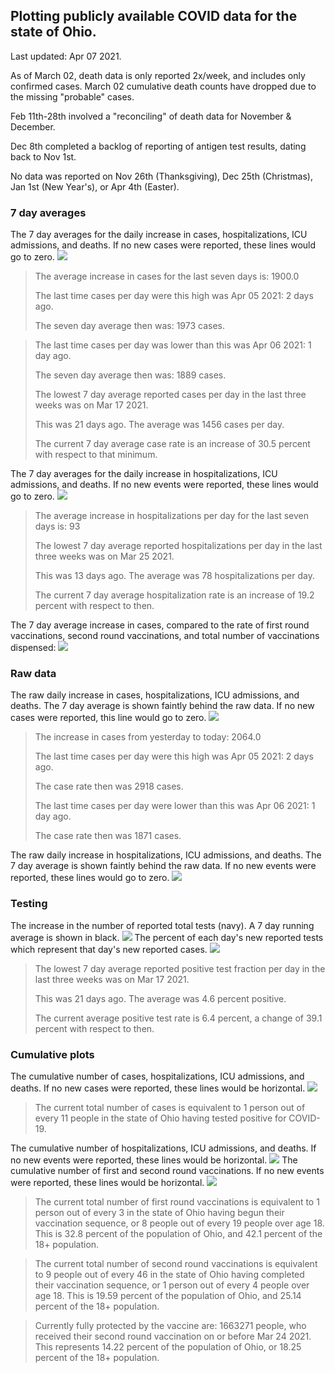 ## Plotting publicly available COVID data for the state of Ohio. 

Last updated: Apr 07 2021. 

As of March 02, death data is only reported 2x/week, and includes only confirmed cases. March 02 cumulative death counts have dropped due to the missing "probable" cases.

Feb 11th-28th involved a "reconciling" of death data for November & December.

Dec 8th completed a backlog of reporting of antigen test results, dating back to Nov 1st.

No data was reported on Nov 26th (Thanksgiving), Dec 25th (Christmas), Jan 1st (New Year's), or Apr 4th (Easter).
### 7 day averages
The 7 day averages for the daily increase in cases, hospitalizations, ICU admissions, and deaths. If no new cases were reported, these lines would go to zero.
![](7dayaverage_cases.png)

>The average increase in cases for the last seven days is: 1900.0
>
>The last time cases per day were this high was Apr 05 2021: 2 days ago.
>
>The seven day average then was: 1973 cases.

>
>The last time cases per day was lower than this was Apr 06 2021: 1 day ago.
>
>The seven day average then was: 1889 cases.
>
>The lowest 7 day average reported cases per day in the last three weeks was on Mar 17 2021.
>
>This was 21 days ago. The average was 1456 cases per day.
>
>The current 7 day average case rate is an increase of 30.5 percent with respect to that minimum.

The 7 day averages for the daily increase in hospitalizations, ICU admissions, and deaths. If no new events were reported, these lines would go to zero.
![](7dayaverage_hospital.png)

>The average increase in hospitalizations per day for the last seven days is: 93
>
>The lowest 7 day average reported hospitalizations per day in the last three weeks was on Mar 25 2021.
>
>This was 13 days ago. The average was 78 hospitalizations per day.
>
>The current 7 day average hospitalization rate is an increase of 19.2 percent with respect to then.

The 7 day average increase in cases, compared to the rate of first round vaccinations, second round vaccinations, and total number of vaccinations dispensed:
![](DailyVaccinationsCases.png)

### Raw data
The raw daily increase in cases, hospitalizations, ICU admissions, and deaths. The 7 day average is shown faintly behind the raw data. If no new cases were reported, this line would go to zero.
![](DailyCases.png)

>The increase in cases from yesterday to today: 2064.0 
>
>The last time cases per day were this high was Apr 05 2021: 2 days ago. 
>
>The case rate then was 2918 cases.
>
>The last time cases per day were lower than this was Apr 06 2021: 1 day ago. 
>
>The case rate then was 1871 cases.

The raw daily increase in hospitalizations, ICU admissions, and deaths. The 7 day average is shown faintly behind the raw data. If no new events were reported, these lines would go to zero.
![](DailyHospitalizations.png)

### Testing

The increase in the number of reported total tests (navy). A 7 day running average is shown in black.
![](DailyTests.png)
The percent of each day's new reported tests which represent that day's new reported cases.
![](percentpositive_tests.png)

>The lowest 7 day average reported positive test fraction per day in the last three weeks was on Mar 17 2021.
>
>This was 21 days ago. The average was 4.6 percent positive. 
>
>The current average positive test rate is 6.4 percent, a change of 39.1 percent with respect to then. 

### Cumulative plots
The cumulative number of cases, hospitalizations, ICU admissions, and deaths. If no new cases were reported, these lines would be horizontal.
![](Cases.png)

>The current total number of cases is equivalent to 1 person out of every 11 people in the state of Ohio having tested positive for COVID-19.

The cumulative number of hospitalizations, ICU admissions, and deaths. If no new events were reported, these lines would be horizontal.
![](Hospitalizations.png)
The cumulative number of first and second round vaccinations. If no new events were reported, these lines would be horizontal.
![](Vaccinations.png)

>The current total number of first round vaccinations is equivalent to 1 person out of every 3 in the state of Ohio having begun their vaccination sequence,  or 8 people out of every 19 people over age 18.
 >This is 32.8 percent of the population of Ohio, and 42.1 percent of the 18+ population.

>The current total number of second round vaccinations is equivalent to 9 people out of every 46 in the state of Ohio having completed their vaccination sequence, or 1 person out of every 4 people over age 18. 
>This is 19.59 percent of the population of Ohio, and 25.14 percent of the 18+ population.

>Currently fully protected by the vaccine are: 1663271 people, who received their second round vaccination on or before Mar 24 2021.
>This represents 14.22 percent of the population of Ohio, or 18.25 percent of the 18+ population.

